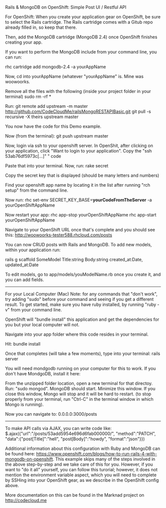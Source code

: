 Rails & MongoDB on OpenShift: Simple Post UI / Restful API

For OpenShift:
When you create your application gear on OpenShift, be sure to select the Rails cartridge. 
The Rails cartridge comes with a Gitub repo already filled in, so keep that there.

Then, add the MongoDB cartridge (MongoDB  2.4) once OpenShift finishes creating your app. 

If you want to perform the MongoDB include  from your command line, you can run: 

rhc cartridge add mongodb-2.4 -a yourAppName

Now, cd into yourAppName (whatever "yourAppName" is. Mine was woowoorks.

Remove all the files with the following (inside your project folder in your terminal)
sudo rm -rf *



Run: 
git remote add upstream -m master http://github.com/CodeCloudMe/railsMongoRESTAPIBasic.git
git pull -s recursive -X theirs upstream master

You now have the code for this Demo example.

Now (from the terminal): 
git push upstream master

Now, login via ssh to your openshift server. In  OpenShit, after clicking on your application, click "Want to login to your application". Copy the "ssh 53ab76df5973c[...]"
" code

Paste that into your terminal.
Now, run:
rake secret

Copy the secret key that is displayed (should be many letters and numbers)

Find your openshift app name by locating it in the list after running "rch setup" from the command line.

Now run:
rhc set-env SECRET_KEY_BASE=**yourCodeFromTheServer** -a yourOpenShiftAppName

Now restart your app:
rhc app-stop yourOpenShiftAppName
rhc app-start yourOpenShiftAppName

Navigate to your OpenShift URL once that's complete and you should see this:
http://woowoorks-tester588.rhcloud.com/posts

You can now CRUD posts with Rails and MongoDB.
To add new models, within your application run:

rails g scaffold SomeModel Title:string Body:string created_at:Date, updated_at:Date

To edit models, go to app/models/youModelName.rb once you create it, and you can add fields.

********

For your Local Computer (Mac)
Note: for any commands that "don't work", try adding "sudo" before your command and seeing if you get a different result.
To get started, make sure you have ruby installed, by running "ruby -v" from your command line.

OpenShift will "bundle install" this application and get the dependencies for you but your local computer will not.

Navigate into your app folder where this code resides in your terminal.

Hit:
bundle install

Once that completes (will take a few moments), type into your terminal:
rails server

You will need mondgodb running on your computer for this to work. If you don't have MondgoDB, install it here: 

From the unzipped folder location, open a new terminal for that directoy. Run: "sudo mongod".
MongoDB should start. Minimize this window. If you close this window, Mongo will stop and it will be hard to restart. (to stop properly from your terminal, run "Ctrl-C" in the terminal window in which Mongo is running).

Now you can navigate to: 0.0.0.0:3000/posts

***************

To make API calls via AJAX, you can write code like:
$.ajax({"url":"/posts/53add5954e696d6fab000000/", "method":"PATCH", "data":{"post[Title]":"hell", "post[Body]":"howdy", "format":"json"}})

Additional information about this configuration with Ruby and MongoDB can be found here: https://www.openshift.com/blogs/how-to-run-rails-4-with-mongodb-on-openshift. This example skips many of the steps involved in the above step-by-step and we take care of this for you. However, if you want to "do it all" yourself, you can follow this turorial; however, it does not mention the environment variable aspect, which you will need to complete by SSHing into your OpenShift gear, as we describe in the OpenShift config above.

More documentation on this can be found in the Marknad project on http://codecloud.me





